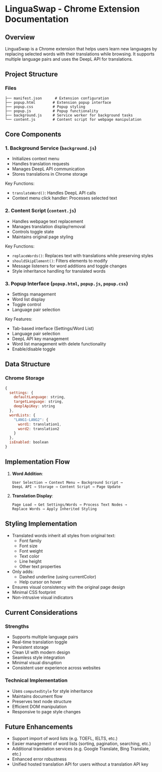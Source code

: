 # LinguaSwap - Chrome Extension Documentation

## Overview
LinguaSwap is a Chrome extension that helps users learn new languages by replacing selected words with their translations while browsing. It supports multiple language pairs and uses the DeepL API for translations.

## Project Structure

### Files
```
├── manifest.json      # Extension configuration
├── popup.html        # Extension popup interface
├── popup.css         # Popup styling
├── popup.js          # Popup functionality
├── background.js     # Service worker for background tasks
└── content.js        # Content script for webpage manipulation
```

## Core Components

### 1. Background Service (`background.js`)
- Initializes context menu
- Handles translation requests
- Manages DeepL API communication
- Stores translations in Chrome storage

Key Functions:
- `translateWord()`: Handles DeepL API calls
- Context menu click handler: Processes selected text

### 2. Content Script (`content.js`)
- Handles webpage text replacement
- Manages translation display/removal
- Controls toggle state
- Maintains original page styling

Key Functions:
- `replaceWords()`: Replaces text with translations while preserving styles
- `shouldSkipElement()`: Filters elements to modify
- Message listeners for word additions and toggle changes
- Style inheritance handling for translated words

### 3. Popup Interface (`popup.html`, `popup.js`, `popup.css`)
- Settings management
- Word list display
- Toggle control
- Language pair selection

Key Features:
- Tab-based interface (Settings/Word List)
- Language pair selection
- DeepL API key management
- Word list management with delete functionality
- Enable/disable toggle

## Data Structure

### Chrome Storage
```javascript
{
  settings: {
    defaultLanguage: string,
    targetLanguage: string,
    deeplApiKey: string
  },
  wordLists: {
    "LANG1-LANG2": {
      word1: translation1,
      word2: translation2
    }
  },
  isEnabled: boolean
}
```

## Implementation Flow

1. **Word Addition**:
   ```
   User Selection → Context Menu → Background Script → 
   DeepL API → Storage → Content Script → Page Update
   ```

2. **Translation Display**:
   ```
   Page Load → Get Settings/Words → Process Text Nodes → 
   Replace Words → Apply Inherited Styling
   ```

## Styling Implementation
- Translated words inherit all styles from original text:
  - Font family
  - Font size
  - Font weight
  - Text color
  - Line height
  - Other text properties
- Only adds:
  - Dashed underline (using currentColor)
  - Help cursor on hover
- Ensures visual consistency with the original page design
- Minimal CSS footprint
- Non-intrusive visual indicators

## Current Considerations

### Strengths
- Supports multiple language pairs
- Real-time translation toggle
- Persistent storage
- Clean UI with modern design
- Seamless style integration
- Minimal visual disruption
- Consistent user experience across websites

### Technical Implementation
- Uses `computedStyle` for style inheritance
- Maintains document flow
- Preserves text node structure
- Efficient DOM manipulation
- Responsive to page style changes

## Future Enhancements
- Support import of word lists (e.g. TOEFL, IELTS, etc.)
- Easier management of word lists (sorting, pagination, searching, etc.)
- Additional translation services (e.g. Google Translate, Bing Translate, etc.)
- Enhanced error robustness
- Unified hosted translation API for users without a translation API key